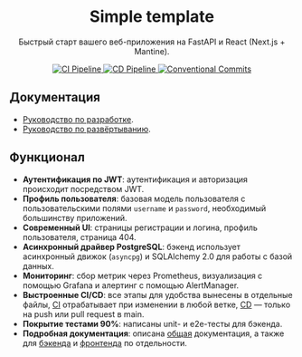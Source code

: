 <h1 align="center">
  Simple template
</h1>

<p align="center">
  Быстрый старт вашего веб-приложения на FastAPI и React (Next.js + Mantine).
</p>

<p align="center">
  <a href="https://github.com/rapid-integration/simple-template/actions/workflows/ci.yml" target="_blank">
    <img src="https://github.com/rapid-integration/simple-template/actions/workflows/ci.yml/badge.svg?branch=main" alt="CI Pipeline"/>
  </a>
  <a href="https://github.com/rapid-integration/simple-template/actions/workflows/cd.yml" target="_blank">
    <img src="https://github.com/rapid-integration/simple-template/actions/workflows/cd.yml/badge.svg?branch=main" alt="CD Pipeline"/>
  </a>
  <a href="https://www.conventionalcommits.org" target="_blank">
    <img src="https://img.shields.io/badge/conventional-FE5196?label=commits" alt="Conventional Commits"/>
  </a>
</p>

## Документация

- [Руководство по разработке](./docs/CONTRIBUTING.md).
- [Руководство по развёртыванию](./docs/DEPLOYMENT.md).

## Функционал

- **Аутентификация по JWT**: аутентификация и авторизация происходит посредством JWT.
- **Профиль пользователя**: базовая модель пользователя с пользовательскими полями `username` и `password`, необходимый большинству приложений.
- **Современный UI**: страницы регистрации и логина, профиль пользователя, страница 404.
- **Асинхронный драйвер PostgreSQL**: бэкенд использует асинхронный движок (`asyncpg`) и SQLAlchemy 2.0 для работы с базой данных.
- **Мониторинг**: сбор метрик через Prometheus, визуализация с помощью Grafana и алертинг с помощью AlertManager.
- **Выстроенные CI/CD**: все этапы для удобства вынесены в отдельные файлы, [CI](./.github/workflows/ci.yml) отрабатывает при изменении в любой ветке, [CD](./.github/workflows/cd.yml) — только на push или pull request в main.
- **Покрытие тестами 90%**: написаны unit- и e2e-тесты для бэкенда.
- **Подробная документация**: описана [общая](./docs) документация, а также для [бэкенда](./apps/backend/docs) и [фронтенда](./apps/frontend/docs) по отдельности.
